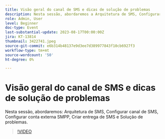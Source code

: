 ```yaml
---
title: Visão geral do canal de SMS e dicas de solução de problemas
description: Nesta sessão, abordaremos a Arquitetura de SMS, Configurar canal de SMS, Configurar conta externa SMPP, Criar entrega de SMS e Solução de problemas.
role: Admin, User
level: Beginner
doc-type: Event
last-substantial-update: 2023-08-17T00:00:00Z
jira: KT-13814
thumbnail: 3422741.jpeg
source-git-commit: e6b314b48137e9d3ee7d389977843f10cb6927f3
workflow-type: tm+mt
source-wordcount: '50'
ht-degree: 0%

---
```


# Visão geral do canal de SMS e dicas de solução de problemas

Nesta sessão, abordaremos: Arquitetura de SMS, Configurar canal de SMS, Configurar conta externa SMPP, Criar entrega de SMS e Solução de problemas.

>[!VIDEO](https://video.tv.adobe.com/v/3422741/?learn=on)
